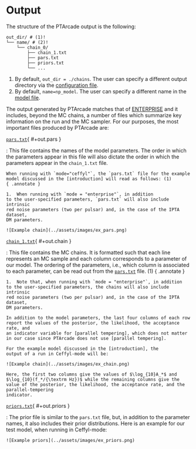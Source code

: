 # Output
The structure of the PTArcade output is the following:
```{ .sh .no-copy }
out_dir/ # (1)!
└── name/ # (2)!
    └── chain_0/
        ├── chain_1.txt
        ├── pars.txt
        ├── priors.txt
        └── ...
```

1.  By default, `out_dir = ./chains`. The user can specify a different 
output directory via the [configuration file][out].
2.  By default, `name=np_model`. The user can specify a different 
name in the [model file][name].

The output generated by PTArcade matches that of [ENTERPRISE]
and it includes, beyond the MC chains, a number of files which summarize
key information on the run and the MC sampler. For our purposes,
the most important files produced by PTArcade are:

[`pars.txt`](#+out.pars){ #+out.pars }

:   This file contains the names of the model parameters. The order in 
    which the parameters appear in this file will also dictate the order 
    in which the parameters appear in the `chain_1.txt` file.

    When running with `mode="ceffyl"`, the `pars.txt` file for the example
    model discussed in the [introduction] will read as follows: (1)
    { .annotate }

    1.  When running with `mode = "enterprise"`, in addition
    to the user-specified parameters, `pars.txt` will also include intrinsic
    red noise parameters (two per pulsar) and, in the case of the IPTA dataset,
    DM parameters. 

    ![Example chain](../assets/images/ex_pars.png)

[`chain_1.txt`](#+out.chain){ #+out.chain }

:   This file contains the MC chains. It is formatted such that each
    line represents an MC sample and each column corresponds to a 
    parameter of our model. The ordering of the parameters, i.e., which 
    column is associated to each parameter, can be read out from the 
    [`pars.txt`](#+out.pars) file. (1) 
    { .annotate }

    1.  Note that, when running with `mode = "enterprise"`, in addition
    to the user-specified parameters, the chains will also include intrinsic
    red noise parameters (two per pulsar) and, in the case of the IPTA dataset,
    DM parameters. 

    In addition to the model parameters, the last four columns of each row 
    report the values of the posterior, the likelihood, the acceptance rate, and 
    an indicator variable for [parallel tempering], which does not matter 
    in our case since PTArcade does not use [parallel tempering].

    For the example model discussed in the [introduction], the 
    output of a run in Ceffyl-mode will be: 

    ![Example chain](../assets/images/ex_chain.png)

    Here, the first two columns give the values of $\log_{10}A_*$ and 
    $\log_{10}(f_*/{\textrm Hz})$ while the remaining columns give the 
    value of the posterior, the likelihood, the acceptance rate, and the parallel-tempering
    indicator.
    
[`priors.txt`](#+out.priors){ #+out.priors }

:   The prior file is similar to the `pars.txt` file, but, in addition to 
the parameter names, it also includes their prior distributions. Here is an example for our test
model, when running in Ceffyl-mode:

    ![Example priors](../assets/images/ex_priors.png)

[out]: ./inputs/config.md#+config.out_dir
[name]: ./inputs/model.md#+model.name
[ENTERPRISE]: https://github.com/nanograv/enterprise
[introduction]: ./getting_started/index.md
[parallel tempering]: https://en.wikipedia.org/wiki/Parallel_tempering
